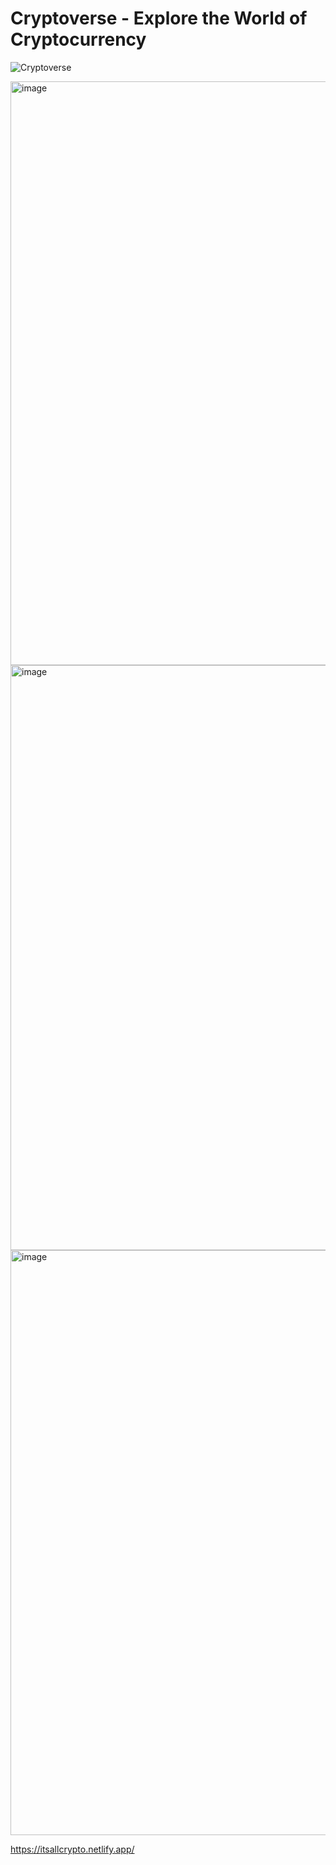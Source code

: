 # Cryptoverse - Explore the World of Cryptocurrency

![Cryptoverse](https://i.ibb.co/8gh5Jc8/image.png)

<img width="934" alt="image" src="https://user-images.githubusercontent.com/58396104/186796733-2532243e-6de6-4b5d-802b-19aec14768db.png">

<img width="936" alt="image" src="https://user-images.githubusercontent.com/58396104/186796870-6cc583bf-3d27-45e6-ab90-575f98c139b2.png">

<img width="936" alt="image" src="https://user-images.githubusercontent.com/58396104/186796828-daf2cc11-5b8d-4048-a167-0d9f5f5d1c70.png">





https://itsallcrypto.netlify.app/
